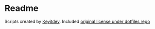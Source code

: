 # Readme
Scripts created by [Keyitdev](https://github.com/Keyitdev). Included [original license under dotfiles repo](https://github.com/Keyitdev/dotfiles/blob/v3/LICENSE)
